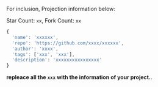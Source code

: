 For inclusion, Projection information below:

Star Count: `xx`, Fork Count: `xx`

```js
{
  'name': 'xxxxxx',
  'repo': 'https://github.com/xxxx/xxxxxx',
  'author': 'xxxx',
  'tags': ['xxx', 'xxx'],
  'description': 'xxxxxxxxxxxxxxxx'
}
```

**repleace all the `xxx` with the information of your project.**.
